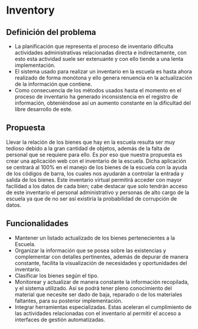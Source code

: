 # Inventory

## Definición del problema
- La planificación que representa el proceso de inventario dificulta actividades
administrativas relacionadas directa e indirectamente, con esto esta actividad
suele ser extenuante y con ello tiende a una lenta implementación.
- El sistema usado para realizar un inventario en la escuela es hasta ahora
realizado de forma monótona y ello genera renuencia en la actualización de la
información que contiene.
- Como consecuencia de los métodos usados hasta el momento en el proceso de
inventario ha generado inconsistencia en el registro de información,
obteniéndose así un aumento constante en la dificultad del libre desarrollo de
este.

## Propuesta
Llevar la relación de los bienes que hay en la escuela resulta ser muy tedioso debido a la gran cantidad de objetos, además de la falta de personal que se requiere para ello. Es por eso que nuestra propuesta es crear una aplicación web con el inventario de la escuela.
Dicha aplicación se centrará al 100% en el manejo de los bienes de la escuela con la ayuda de los códigos de barra, los cuales nos ayudarán a controlar la entrada y salida de los bienes. Este inventario virtual permitirá acceder con mayor facilidad a los datos de cada bien; cabe destacar que solo tendrán acceso de este inventario el personal administrativo y personas de alto cargo de la escuela ya que de no ser así existiría la probabilidad de corrupción de datos.
 
## Funcionalidades
- Mantener un listado actualizado de los bienes pertenecientes a la
Escuela.
- Organizar la información que se posea sobre las existencias y
complementar con detalles pertinentes, además de depurar de manera
constante, facilita la visualización de necesidades y oportunidades del
inventario.
- Clasificar los bienes según el tipo.
- Monitorear y actualizar de manera constante la información recopilada, y
el sistema utilizado. Así se podrá tener pleno conocimiento del material
que necesite ser dado de baja, reparado o de los materiales faltantes, para
su posterior implementación.
- Integrar herramientas especializadas. Estas aceleran el cumplimiento de
las actividades relacionadas con el inventario al permitir el acceso a
interfaces de gestión automatizadas.
